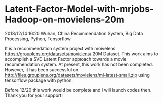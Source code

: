 # Latent-Factor-Model-with-mrjobs-Hadoop-on-movielens-20m
2018/12/14 16:20 Wuhan, China
Recommendation System, Big Data Processing, Python, Tensorflow

It is a recommendation system project with moivelens https://grouplens.org/datasets/movielens/ 20M Dataset.
This work aims to accomplish a SVD Latent Factor approach towards a movie recommendation system. 
At present, this work has not been completed. However, it has been successful on http://files.grouplens.org/datasets/movielens/ml-latest-small.zip using tensorflow package with python.

Before 12/20 this work would be complete and I will launch codes then. Thank you for your support!

